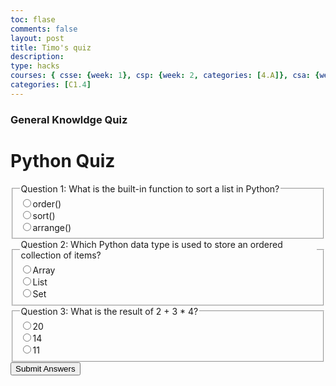 ```yaml
---
toc: flase
comments: false
layout: post
title: Timo's quiz
description:
type: hacks
courses: { csse: {week: 1}, csp: {week: 2, categories: [4.A]}, csa: {week: 0} }
categories: [C1.4]
---
```



### General Knowldge Quiz

<html>
<head>
    <title>Python Quiz</title>
</head>
<body>
    <h1>Python Quiz</h1>
    <form id="quiz-form">
        <fieldset>
            <legend>Question 1: What is the built-in function to sort a list in Python?</legend>
            <label><input type="radio" name="q1" value="a">order()</label><br>
            <label><input type="radio" name="q1" value="b">sort()</label><br>
            <label><input type="radio" name="q1" value="c">arrange()</label><br>
        </fieldset>
        <fieldset>
            <legend>Question 2: Which Python data type is used to store an ordered collection of items?</legend>
            <label><input type="radio" name="q2" value="a">Array</label><br>
            <label><input type="radio" name="q2" value="b">List</label><br>
            <label><input type="radio" name="q2" value="c">Set</label><br>
        </fieldset>
        <fieldset>
            <legend>Question 3: What is the result of 2 + 3 * 4?</legend>
            <label><input type="radio" name="q3" value="a">20</label><br>
            <label><input type="radio" name="q3" value="b">14</label><br>
            <label><input type="radio" name="q3" value="c">11</label><br>
        </fieldset>
        <button type="button" id="submit-button">Submit Answers</button>
    </form>
    <div id="result"></div>
    <script>
        document.getElementById("submit-button").addEventListener("click", function() {
            const answers = {
                q1: document.querySelector('input[name="q1"]:checked'),
                q2: document.querySelector('input[name="q2"]:checked'),
                q3: document.querySelector('input[name="q3"]:checked')
            };
            let correctCount = 0;
            for (const question in answers) {
                if (answers[question] && answers[question].value === "b") {
                    correctCount++;
                }
            }
            const resultDiv = document.getElementById("result");
            resultDiv.innerHTML = `You got ${correctCount} out of 3 questions correct.`;
        });
    </script>
</body>
</html>
